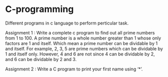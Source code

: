 # C-programming
Different programs in c language to perform perticular task. 

Assignment 1 :
Write a complete c program to find out all prime numbers from 1 to 100. A prime number is a whole number greater than 1 whose only factors are 1 and itself. Which mean a prime number can be dividable by 1 and itself. For example, 2, 3, 5 are prime numbers which can be dividable by 1 and itself only. However, 4 and 6 are not since 4 can be dividable by 2, and 6 can be dividable by 2 and 3.

Assignment 2 :
Write a C program to print your first name using ‘*’.

